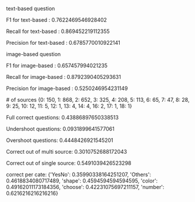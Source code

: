 text-based question

F1 for text-based : 0.7622469546928402

Recall for text-based : 0.869452219112355

Precision for text-based : 0.6785770010922141

image-based question

F1 for image-based : 0.657457994021235

Recall for image-based : 0.8792390405293631

Precision for image-based : 0.5250246954231149

\# of sources {0: 150, 1: 868, 2: 652, 3: 325, 4: 208, 5: 113, 6: 65, 7: 47, 8: 28, 9: 25, 10: 12, 11: 5, 12: 1, 13: 4, 14: 4, 16: 2, 17: 1, 18: 1}

Full correct questions: 0.43886897650338513

Undershoot questions: 0.0931899641577061

Overshoot questions: 0.4448426921545201

Correct out of multi source: 0.3010752688172043

Correct out of single source: 0.5491039426523298

correct per cate: {'YesNo': 0.35990338164251207, 'Others': 0.4618834080717489, 'shape': 0.4594594594594595, 'color': 0.49162011173184356, 'choose': 0.42231075697211157, 'number': 0.6216216216216216}
